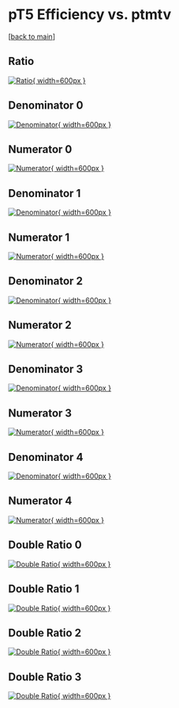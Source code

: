 # pT5 Efficiency vs. ptmtv

[[back to main](./)]



## Ratio

[![Ratio](../mtv/var/pT5_xtr_211_1_eff_ptmtv.png){ width=600px }](../mtv/var/pT5_xtr_211_1_eff_ptmtv.pdf)

## Denominator 0

[![Denominator](../mtv/den/pT5_xtr_211_1_eff_ptmtv_den0.png){ width=600px }](../mtv/den/pT5_xtr_211_1_eff_ptmtv_den0.pdf)

## Numerator 0

[![Numerator](../mtv/num/pT5_xtr_211_1_eff_ptmtv_num0.png){ width=600px }](../mtv/num/pT5_xtr_211_1_eff_ptmtv_num0.pdf)

## Denominator 1

[![Denominator](../mtv/den/pT5_xtr_211_1_eff_ptmtv_den1.png){ width=600px }](../mtv/den/pT5_xtr_211_1_eff_ptmtv_den1.pdf)

## Numerator 1

[![Numerator](../mtv/num/pT5_xtr_211_1_eff_ptmtv_num1.png){ width=600px }](../mtv/num/pT5_xtr_211_1_eff_ptmtv_num1.pdf)

## Denominator 2

[![Denominator](../mtv/den/pT5_xtr_211_1_eff_ptmtv_den2.png){ width=600px }](../mtv/den/pT5_xtr_211_1_eff_ptmtv_den2.pdf)

## Numerator 2

[![Numerator](../mtv/num/pT5_xtr_211_1_eff_ptmtv_num2.png){ width=600px }](../mtv/num/pT5_xtr_211_1_eff_ptmtv_num2.pdf)

## Denominator 3

[![Denominator](../mtv/den/pT5_xtr_211_1_eff_ptmtv_den3.png){ width=600px }](../mtv/den/pT5_xtr_211_1_eff_ptmtv_den3.pdf)

## Numerator 3

[![Numerator](../mtv/num/pT5_xtr_211_1_eff_ptmtv_num3.png){ width=600px }](../mtv/num/pT5_xtr_211_1_eff_ptmtv_num3.pdf)

## Denominator 4

[![Denominator](../mtv/den/pT5_xtr_211_1_eff_ptmtv_den4.png){ width=600px }](../mtv/den/pT5_xtr_211_1_eff_ptmtv_den4.pdf)

## Numerator 4

[![Numerator](../mtv/num/pT5_xtr_211_1_eff_ptmtv_num4.png){ width=600px }](../mtv/num/pT5_xtr_211_1_eff_ptmtv_num4.pdf)

## Double Ratio 0

[![Double Ratio](../mtv/ratio/pT5_xtr_211_1_eff_ptmtv_ratio0.png){ width=600px }](../mtv/ratio/pT5_xtr_211_1_eff_ptmtv_ratio0.pdf)

## Double Ratio 1

[![Double Ratio](../mtv/ratio/pT5_xtr_211_1_eff_ptmtv_ratio1.png){ width=600px }](../mtv/ratio/pT5_xtr_211_1_eff_ptmtv_ratio1.pdf)

## Double Ratio 2

[![Double Ratio](../mtv/ratio/pT5_xtr_211_1_eff_ptmtv_ratio2.png){ width=600px }](../mtv/ratio/pT5_xtr_211_1_eff_ptmtv_ratio2.pdf)

## Double Ratio 3

[![Double Ratio](../mtv/ratio/pT5_xtr_211_1_eff_ptmtv_ratio3.png){ width=600px }](../mtv/ratio/pT5_xtr_211_1_eff_ptmtv_ratio3.pdf)

